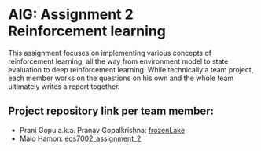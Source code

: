 # AIG: Assignment 2<br>Reinforcement learning

This assignment focuses on implementing various concepts of reinforcement learning, all the way from environment model to state evaluation to deep reinforcement learning. While technically a team project, each member works on the questions on his own and the whole team ultimately writes a report together.

## Project repository link per team member:

- Prani Gopu a.k.a. Pranav Gopalkrishna: [frozenLake](https://github.com/pranigopu/frozenLake)
- Malo Hamon: [ecs7002_assignment_2](https://github.com/nocommentcode/ecs7002_assignment_2)
